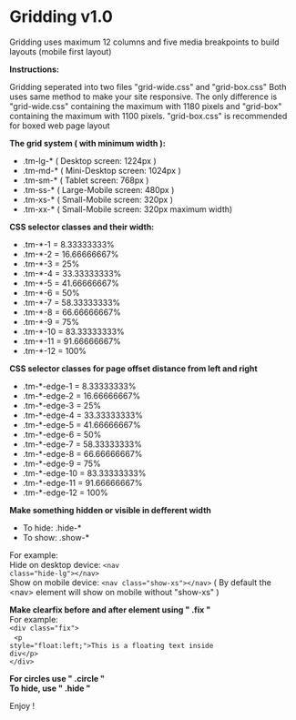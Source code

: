 # Gridding v1.0

Gridding uses maximum 12 columns and five media breakpoints to build layouts (mobile first layout) 

<b>Instructions:</b><br>

Gridding seperated into two files "grid-wide.css" and "grid-box.css"
Both uses same method to make your site responsive. The only difference is "grid-wide.css" containing the maximum with 1180 pixels and "grid-box" containing the maximum with 1100 pixels. "grid-box.css" is recommended for boxed web page layout

<b>The grid system ( with minimum width ):</b><br>

<ul>
<li>.tm-lg-* ( Desktop screen: 1224px )</li>
<li>.tm-md-* ( Mini-Desktop screen: 1024px )</li>
<li>.tm-sm-* ( Tablet screen: 768px )</li>
<li>.tm-ss-* ( Large-Mobile screen: 480px )</li>
<li>.tm-xs-* ( Small-Mobile screen: 320px )</li>
<li>.tm-xx-* ( Small-Mobile screen: 320px maximum width)</li>
</ul>

<b>CSS selector classes and their width:</b><br>

<ul>
<li>.tm-*-1 = 8.33333333%</li>
<li>.tm-*-2 = 16.66666667%</li>
<li>.tm-*-3 = 25%</li>
<li>.tm-*-4 = 33.33333333%</li>
<li>.tm-*-5 = 41.66666667%</li>
<li>.tm-*-6 = 50%</li>
<li>.tm-*-7 = 58.33333333%</li>
<li>.tm-*-8 = 66.66666667%</li>
<li>.tm-*-9 = 75%</li>
<li>.tm-*-10 = 83.33333333%</li>
<li>.tm-*-11 = 91.66666667%</li>
<li>.tm-*-12 = 100%</li>
</ul>

<b>CSS selector classes for page offset distance from left and right</b><br>

<ul>
<li>.tm-*-edge-1 = 8.33333333%</li>
<li>.tm-*-edge-2 = 16.66666667%</li>
<li>.tm-*-edge-3 = 25%</li>
<li>.tm-*-edge-4 = 33.33333333%</li>
<li>.tm-*-edge-5 = 41.66666667%</li>
<li>.tm-*-edge-6 = 50%</li>
<li>.tm-*-edge-7 = 58.33333333%</li>
<li>.tm-*-edge-8 = 66.66666667%</li>
<li>.tm-*-edge-9 = 75%</li>
<li>.tm-*-edge-10 = 83.33333333%</li>
<li>.tm-*-edge-11 = 91.66666667%</li>
<li>.tm-*-edge-12 = 100%</li>
</ul>

<b>Make something hidden or visible in defferent width</b><br>
<ul>
<li>To hide: .hide-*</li>
<li>To show: .show-*</li>
</ul>

For example: <br>
Hide on desktop device: <code>&lt;nav class="hide-lg"&gt;&lt;/nav&gt;</code><br>
Show on mobile device: <code>&lt;nav class="show-xs"&gt;&lt;/nav&gt;</code> ( By default the &lt;nav&gt; element will show on mobile without "show-xs" )

<b>Make clearfix before and after element using " .fix "</b><br>
For example: <br>
    <code>&lt;div class="fix"&gt; </code> <br> 
        &nbsp;&nbsp;<code>&lt;p style="float:left;"&gt;This is a floating text inside div&lt;/p&gt;</code> <br> 
    <code>&lt;/div&gt;</code><br>
    </code>
  
<b>For circles use " .circle "</b><br>
<b>To hide, use "  .hide "</b>

Enjoy !
